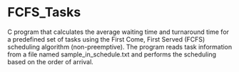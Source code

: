 # FCFS_Tasks
C program that calculates the average waiting time and turnaround time for a predefined set of tasks using the First Come, First Served (FCFS) scheduling algorithm (non-preemptive). The program reads task information from a file named sample_in_schedule.txt and performs the scheduling based on the order of arrival.
